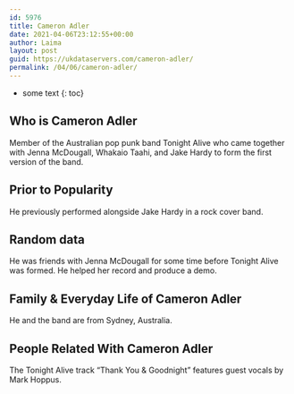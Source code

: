 ```yaml
---
id: 5976
title: Cameron Adler
date: 2021-04-06T23:12:55+00:00
author: Laima
layout: post
guid: https://ukdataservers.com/cameron-adler/
permalink: /04/06/cameron-adler/
---
```


* some text
{: toc}


## Who is Cameron Adler
                  
                  
                  
Member of the Australian pop punk band Tonight Alive who came together with Jenna McDougall, Whakaio Taahi, and Jake Hardy to form the first version of the band.
                  
              
            
              
            
                
                
                
## Prior to Popularity
                  
                  
                  
He previously performed alongside Jake Hardy in a rock cover band.
                  
              
            
              
            
                
                
                
## Random data
                  
                  
                  
He was friends with Jenna McDougall for some time before Tonight Alive was formed. He helped her record and produce a demo.
                  
              
            
              
            
                
                
                
## Family & Everyday Life of Cameron Adler
                  
                  
                  
He and the band are from Sydney, Australia.
                  
              
            
              
            
                
                
                
## People Related With Cameron Adler
                  
                  
                  
The Tonight Alive track &#8220;Thank You & Goodnight&#8221; features guest vocals by Mark Hoppus.
                  
              
            
              
            
                
              
            
              
              
            
            
              
            
          
          
          
